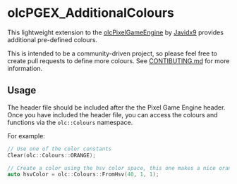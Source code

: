 # olcPGEX_AdditionalColours

This lightweight extension to the [olcPixelGameEngine](https://github.com/OneLoneCoder/olcPixelGameEngine) by [Javidx9](https://github.com/OneLoneCoder) provides additional pre-defined colours.

This is intended to be a community-driven project, so please feel free to create pull requests to define more colours. See [CONTIBUTING.md](https://github.com/matt-hayward/olcPGEX_AdditionalColours/blob/develop/CONTRIBUTING.md) for more information.

## Usage

The header file should be included after the the Pixel Game Engine header. Once you have included the header file, you can access the colours and functions via the `olc::Colours` namespace.

For example:

```cpp
// Use one of the color constants
Clear(olc::Colours::ORANGE);

// Create a color using the hsv color space, this one makes a nice orange color
auto hsvColor = olc::Colours::FromHsv(40, 1, 1);
```
